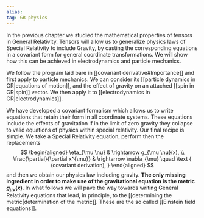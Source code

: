 ```yaml
---
alias:
tag: GR physics
---
```

In the previous chapter we studied the mathematical properties of tensors in General Relativity. Tensors will allow us to generalize physics laws of Special Relativity to include Gravity, by casting the corresponding equations in a covariant form for general coordinate transformations. We will show how this can be achieved in electrodynamics and particle mechanics.


We follow the program laid bare in [[covariant derivative#Importance]] and first apply to particle mechanics. We can consider its [[particle dynamics in GR|equations of motion]], and the effect of gravity on an attached [[spin in GR|spin]] vector. We then apply it to [[electrodynamics in GR|electrodynamics]].

We have developed a covariant formalism which allows us to write equations that retain their form in all coordinate systems. These equations include the effects of gravitation if in the limit of zero gravity they collapse to
valid equations of physics within special relativity. Our final recipe is simple. We take a Special Relativity equation, perform then the replacements
$$
\begin{aligned}
\eta_{\mu \nu} & \rightarrow g_{\mu \nu}(x), \\
\frac{\partial}{\partial x^{\mu}} & \rightarrow \nabla_{\mu} \quad \text { (covariant derivation), }
\end{aligned}
$$
and then we obtain our physics law including gravity. **The only missing ingredient in order to make use of the gravitational equation is the metric $g_{\mu \nu}(x)$**. In what follows we will pave the way towards writing General Relativity equations that lead, in principle, to the [[determining the metric|determination of the metric]]. These are the so called [[Einstein field equations]].


